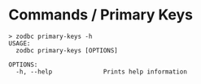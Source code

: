 # Commands / Primary Keys

```shell
> zodbc primary-keys -h
USAGE:
  zodbc primary-keys [OPTIONS]

OPTIONS:
  -h, --help              Prints help information
```
